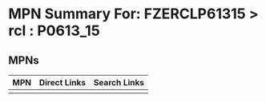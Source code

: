 



# MPN Summary For: FZERCLP61315 > rcl : P0613_15

## MPNs
  

|MPN|Direct Links|Search Links|
| :--- | :--- | :--- |
||||
